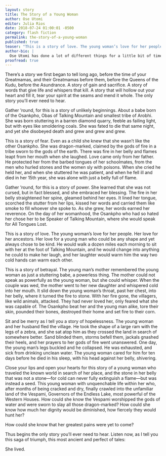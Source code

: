 ```yaml
---
layout: story
title: The Story of a Young Woman
author: Ose Utomi
editor: Julia Rios
date: 2018-07-24 01:00:01 -0500
category: flash fiction
permalink: the-story-of-a-young-woman
published: true
teaser: "This is a story of love. The young woman’s love for her people. Her love for her ancestors."
author-bio: |
  Ose Utomi has done a lot of different things for a little bit of time, but writing is his constant. When he's not indulging his restlessness by traveling about, he's being a martial artist or doing karaoke—with or without a backing track. He currently lives in New York City.
proofread: true
---
```


There’s a story we first began to tell long ago, before the time of your Greatmamas, and their Greatmamas before them, before the Queens of the Kudu, before the Asundrance. A story of gain and sacrifice. A story of words that give life and whispers that kill. A story that will hollow out your heart and fill it, tear your spirit at the seams and mend it whole. The only story you’ll ever need to hear.

Gather ’round, for this is a story of unlikely beginnings. About a babe born of the Osankpho, Obas of Talking Mountain and smallest tribe of Arobhi. She was born stuttering in a barren diamond quarry, feeble as failing light, but with eyes like smoldering coals. She was fated to die that same night, and yet she disobeyed death and grew and grew and grew.

This is a story of fear. Even as a child she knew that she wasn’t like the other Osankpho. She was dragon-marked, claimed by the gods of fire in a tribe sworn to the gods of the earth. There was fire in her belly and flames leapt from her mouth when she laughed. Love came only from her father. He protected her from the barbed tongues of her schoolmates, from the men who hurled stones and the women sly with poisons. When she cried he held her, and when she stuttered he was patient, and when he fell ill and died in her 15th year, she was alone with just a belly full of flame.

Gather ’round, for this is a story of power. She learned that she was not cursed, but in fact blessed, and she embraced her blessing. The fire in her belly straightened her spine, gleamed behind her eyes. It lined her tongue, scorched the stutter from her lips, kissed her words and carried them like smoke to fill whoever she spoke to. As she grew, her words earned her reverence. On the day of her womanhood, the Osankpho who had so hated her chose her to be Speaker of Talking Mountain, where she would speak for All Tongues Lost.

This is a story of love. The young woman’s love for her people. Her love for her ancestors. Her love for a young man who could be any shape and yet always chose to be kind. He would walk a dozen miles each morning to sit with her at the foot of Talking Mountain, and he would change into anything he could to make her laugh, and her laughter would warm him the way two cold hands can warm each other.

This is a story of betrayal. The young man’s mother remembered the young woman as just a stuttering babe, a powerless thing. The mother could not speak as powerfully as the young woman, but she could whisper. When the couple was wed, the mother went to her new daughter and whispered cold into her mouth. It slid down the young woman’s throat, past her chest, into her belly, where it turned the fire to stone. With her fire gone, the villagers, like wild animals, attacked. They had never loved her, only feared what she was capable of. The Osankpho beat her and the young man alike, tore their skin, pounded their bones, destroyed their home and set fire to their corn.

Sit and be merry as I tell you a story of hopelessness. The young woman and her husband fled the village. He took the shape of a large ram with the legs of a zebra, and she sat atop him as they crossed the land in search of somewhere better. Sand blinded them, storms befell them, jackals gnashed their heels, and her prayers to her gods of fire went unanswered. One day, the young man’s legs buckled and he collapsed. He was exhausted, and sick from drinking unclean water. The young woman cared for him for ten days before he died in his sleep, with his head against her belly, shivering.

Close your lips and open your hearts for this story of a young woman who traveled the known world in search of her place, and the stone in her belly that was not a stone—for cold can never fully extinguish a flame—but was instead a seed. This young woman with unquenchable life within her who, after months of being cracked and dry, finally crawled into the unfamiliar land of the Vespami, Governors of the Endless Lake, most powerful of the Western Houses. How could she know the Vespami worshipped the gods of water and were sworn to slay all those dragon-marked? How could she know how much her dignity would be diminished, how fiercely they would hunt her?

How could she know that her greatest pains were yet to come?

Thus begins the only story you’ll ever need to hear. Listen now, as I tell you this saga of triumph, this most ancient and perfect of tales:

She lived.
